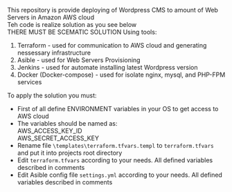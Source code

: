 This repository is provide deploying of Wordpress CMS to amount of Web Servers in Amazon AWS cloud  
Teh code is realize solution as you see below  
THERE MUST BE SCEMATIC SOLUTION
Using tools:  
1. Terraform - used for communication to AWS cloud and generating nessessary infrastructure  
2. Asible - used for Web Servers Provisioning  
3. Jenkins - used for automate installing latest Wordpress version  
4. Docker (Docker-compose) - used for isolate nginx, mysql, and PHP-FPM services  

To apply the solution you must:  
* First of all define ENVIRONMENT variables in your OS to get access to AWS cloud  
* The variables should be named as:  
AWS_ACCESS_KEY_ID  
AWS_SECRET_ACCESS_KEY  
* Rename file `\templates\terraform.tfvars.templ` to `terraform.tfvars` and put it into projects root directory  
* Edit `terraform.tfvars` according to your needs. All defined variables described in comments  
* Edit Asible config file `settings.yml` according to your needs. All defined variables described in comments

